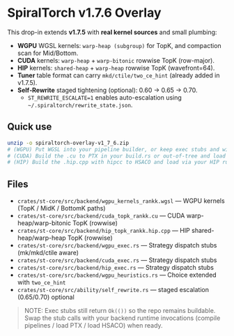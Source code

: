 # SpiralTorch v1.7.6 Overlay

This drop-in extends **v1.7.5** with **real kernel sources** and small plumbing:
- **WGPU** WGSL kernels: `warp‑heap (subgroup)` for TopK, and compaction scan for Mid/Bottom.
- **CUDA** kernels: `warp‑heap` + `warp‑bitonic` rowwise TopK (row-major).
- **HIP** kernels: `shared‑heap` + `warp‑heap` rowwise TopK (wavefront=64).
- **Tuner** table format can carry `mkd/ctile/two_ce_hint` (already added in v1.7.5).
- **Self‑Rewrite** staged tightening (optional): 0.60 → 0.65 → 0.70.
  - `ST_REWRITE_ESCALATE=1` enables auto-escalation using `~/.spiraltorch/rewrite_state.json`.

## Quick use
```bash
unzip -o spiraltorch-overlay-v1_7_6.zip
# (WGPU) Put WGSL into your pipeline builder, or keep exec stubs and wire later.
# (CUDA) Build the .cu to PTX in your build.rs or out-of-tree and load at runtime.
# (HIP) Build the .hip.cpp with hipcc to HSACO and load via your HIP runtime.
```

## Files
- `crates/st-core/src/backend/wgpu_kernels_rankk.wgsl`  — WGPU kernels (TopK / MidK / BottomK paths)
- `crates/st-core/src/backend/cuda_topk_rankk.cu`       — CUDA warp-heap/warp-bitonic TopK (rowwise)
- `crates/st-core/src/backend/hip_topk_rankk.hip.cpp`   — HIP shared-heap/warp-heap TopK (rowwise)
- `crates/st-core/src/backend/wgpu_exec.rs`             — Strategy dispatch stubs (mk/mkd/ctile aware)
- `crates/st-core/src/backend/cuda_exec.rs`             — Strategy dispatch stubs
- `crates/st-core/src/backend/hip_exec.rs`              — Strategy dispatch stubs
- `crates/st-core/src/backend/wgpu_heuristics.rs`       — Choice extended with `two_ce_hint`
- `crates/st-core/src/ability/self_rewrite.rs`          — staged escalation (0.65/0.70) optional

> NOTE: Exec stubs still return `Ok(())` so the repo remains buildable. Swap the stub calls with
> your backend runtime invocations (compile pipelines / load PTX / load HSACO) when ready.
